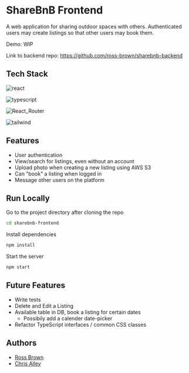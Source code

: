 
# ShareBnB Frontend

A web application for sharing outdoor spaces with others. Authenticated users may create listings so that other users may book them.

Demo: WIP

Link to backend repo: https://github.com/ross-brown/sharebnb-backend
## Tech Stack
![react](https://img.shields.io/badge/React-20232A?style=for-the-badge&logo=react&logoColor=61DAFB)

![typescript](https://img.shields.io/badge/TypeScript-007ACC?style=for-the-badge&logo=typescript&logoColor=white)

![React_Router](https://img.shields.io/badge/React_Router-CA4245?style=for-the-badge&logo=react-router&logoColor=white)

![tailwind](https://img.shields.io/badge/Tailwind_CSS-38B2AC?style=for-the-badge&logo=tailwind-css&logoColor=white)



## Features
- User authentication
- View/search for listings, even without an account
- Upload photo when creating a new listing using AWS S3
- Can "book" a listing when logged in
- Message other users on the platform

## Run Locally

Go to the project directory after cloning the repo

```bash
cd sharebnb-frontend
```

Install dependencies

```bash
npm install
```

Start the server

```bash
npm start
```


## Future Features

- Write tests
- Delete and Edit a Listing
- Available table in DB, book a listing for certain dates
    -  Possibily add a calender date-picker
- Refactor TypeScript interfaces / common CSS classes


## Authors

- [Ross Brown](https://www.github.com/ross-brown)
- [Chris Alley](https://www.github.com/cp-alley)

